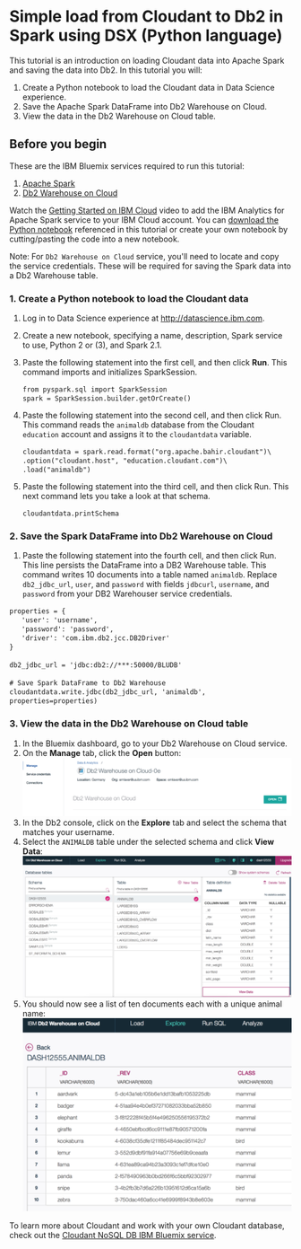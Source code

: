 # Simple load from Cloudant to Db2 in Spark using DSX (Python language)
This tutorial is an introduction on loading Cloudant data into Apache Spark and saving the data into Db2.
In this tutorial you will:

1. Create a Python notebook to load the Cloudant data in Data Science experience.
2. Save the Apache Spark DataFrame into Db2 Warehouse on Cloud.
3. View the data in the Db2 Warehouse on Cloud table.

## Before you begin 

These are the IBM Bluemix services required to run this tutorial:
1. [Apache Spark](https://console.bluemix.net/catalog/services/apache-spark)
2. [Db2 Warehouse on Cloud](https://console.bluemix.net/catalog/services/dashdb)

Watch the [Getting Started on IBM Cloud](https://developer.ibm.com/clouddataservices/docs/spark/get-started/get-started-in-bluemix/) video to add the IBM Analytics for Apache Spark service to your IBM Cloud account.
You can [download the Python notebook](animaldb-python-load-to-dashdb.ipynb) referenced in this tutorial or create your own notebook by 
cutting/pasting the code into a new notebook.

Note: For `Db2 Warehouse on Cloud` service, you'll need to locate and copy the service credentials.
These will be required for saving the Spark data into a Db2 Warehouse table.

### 1. Create a Python notebook to load the Cloudant data

1. Log in to Data Science experience at http://datascience.ibm.com.
2. Create a new notebook, specifying a name, description, Spark service to use, Python 2 or (3), and Spark 2.1.
3. Paste the following statement into the first cell, and then click **Run**. This command imports and initializes SparkSession.
   ```
   from pyspark.sql import SparkSession
   spark = SparkSession.builder.getOrCreate()
   ```
   
4. Paste the following statement into the second cell, and then click Run. This command reads the `animaldb` database from the Cloudant 
`education` account and assigns it to the `cloudantdata` variable.
   ```
   cloudantdata = spark.read.format("org.apache.bahir.cloudant")\
   .option("cloudant.host", "education.cloudant.com")\
   .load("animaldb")
   ```

5. Paste the following statement into the third cell, and then click Run. This next command lets you take a look at that schema. 
   ```
   cloudantdata.printSchema
   ```

### 2. Save the Spark DataFrame into Db2 Warehouse on Cloud

1. Paste the following statement into the fourth cell, and then click Run. This line persists the DataFrame into a DB2 Warehouse table.
This command writes 10 documents into a table named `animaldb`. 
Replace `db2_jdbc_url`, `user`, and `password` with fields `jdbcurl`, `username`, and `password` from your DB2 Warehouser service credentials.
```
properties = {
   'user': 'username',
   'password': 'password',
   'driver': 'com.ibm.db2.jcc.DB2Driver'
}

db2_jdbc_url = 'jdbc:db2://***:50000/BLUDB'

# Save Spark DataFrame to Db2 Warehouse
cloudantdata.write.jdbc(db2_jdbc_url, 'animaldb', properties=properties)
```

### 3. View the data in the Db2 Warehouse on Cloud table
1. In the Bluemix dashboard, go to your Db2 Warehouse on Cloud service.
2. On the **Manage** tab, click the **Open** button:
![Open button image](open-button.png)
3. In the Db2 console, click on the **Explore** tab and select the schema that matches your username.
4. Select the `ANIMALDB` table under the selected schema and click **View Data**:
![View data image](view-data.png)
5. You should now see a list of ten documents each with a unique animal name:
![Animaldb table image](animaldb-table.png)

To learn more about Cloudant and work with your own Cloudant database, check out the 
[Cloudant NoSQL DB IBM Bluemix service](https://console.bluemix.net/catalog/services/cloudant-nosql-db).
